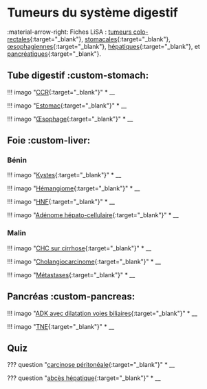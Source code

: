 # Tumeurs du système digestif

:material-arrow-right: Fiches LiSA : [tumeurs colo-rectales](https://livret.uness.fr/lisa/Tumeurs_du_colon_et_du_rectum){:target="_blank"}, [stomacales](https://livret.uness.fr/lisa/Tumeurs_de_l%E2%80%99estomac){:target="_blank"}, [œsophagiennes](https://livret.uness.fr/lisa/Tumeurs_de_l%E2%80%99%C5%93sophage){:target="_blank"}, [hépatiques](https://livret.uness.fr/lisa/Tumeurs_du_foie,_primitives_et_secondaires){:target="_blank"}, et [pancréatiques](https://livret.uness.fr/lisa/Tumeurs_du_pancr%C3%A9as){:target="_blank"}.


## Tube digestif :custom-stomach:

!!! imago "[CCR](){:target="_blank"}"
    * __

!!! imago "[Estomac](){:target="_blank"}"
    * __

!!! imago "[Œsophage](){:target="_blank"}"
    * __


## Foie :custom-liver:

### Bénin

!!! imago "[Kystes](){:target="_blank"}"
    * __

!!! imago "[Hémangiome](){:target="_blank"}"
    * __

!!! imago "[HNF](){:target="_blank"}"
    * __

!!! imago "[Adénome hépato-cellulaire](){:target="_blank"}"
    * __

### Malin

!!! imago "[CHC sur cirrhose](){:target="_blank"}"
    * __

!!! imago "[Cholangiocarcinome](){:target="_blank"}"
    * __

!!! imago "[Métastases](){:target="_blank"}"
    * __


## Pancréas :custom-pancreas:

!!! imago "[ADK avec dilatation voies biliaires](){:target="_blank"}"
    * __

!!! imago "[TNE](){:target="_blank"}"
    * __


## Quiz

??? question "[carcinose péritonéale](){:target="_blank"}"
    * __

??? question "[abcès hépatique](){:target="_blank"}"
    * __